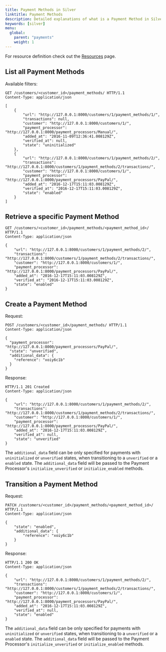 ```yaml
---
title: Payment Methods in Silver
linktitle: Payment Methods
description: Detailed explanations of what is a Payment Method in Silver, how to retrieve and create one, as well as what does transitioning a Payment method means.
keywords: [silver]
menu:
  global:
    parent: "payments"
    weight: 1
---
```


For resource definition check out the [Resources](../silver-resources.md) page.

## List all Payment Methods

Available filters:

``` http
GET /customers/<customer_id>/payment_methods/ HTTP/1.1
Content-Type: application/json

[
    {
        "url": "http://127.0.0.1:8000/customers/1/payment_methods/1/",
        "transactions": null,
        "customer": "http://127.0.0.1:8000/customers/1/",
        "payment_processor": "http://127.0.0.1:8000/payment_processors/Manual/",
        "added_at": "2016-11-09T12:36:41.008129Z",
        "verified_at": null,
        "state": "uninitialized"
    },
    {
        "url": "http://127.0.0.1:8000/customers/1/payment_methods/2/",
        "transactions": "http://127.0.0.1:8000/customers/1/payment_methods/2/transactions/",
        "customer": "http://127.0.0.1:8000/customers/1/",
        "payment_processor": "http://127.0.0.1:8000/payment_processors/PayPal/",
        "added_at": "2016-12-17T15:11:03.008129Z",
        "verified_at": "2016-12-17T15:11:03.008129Z",
        "state": "enabled"
    }
]
```

## Retrieve a specific Payment Method

``` http
GET /customers/<customer_id>/payment_methods/<payment_method_id>/ HTTP/1.1
Content-Type: application/json

{
    "url": "http://127.0.0.1:8000/customers/1/payment_methods/2/",
    "transactions": "http://127.0.0.1:8000/customers/1/payment_methods/2/transactions/",
    "customer": "http://127.0.0.1:8000/customers/1/",
    "payment_processor": "http://127.0.0.1:8000/payment_processors/PayPal/",
    "added_at": "2016-12-17T15:11:03.008129Z",
    "verified_at": "2016-12-17T15:11:03.008129Z",
    "state": "enabled"
}
```

## Create a Payment Method

Request:

``` http
POST /customers/<customer_id>/payment_methods/ HTTP/1.1
Content-Type: application/json

{
  "payment_processor": "http://127.0.0.1:8000/payment_processors/PayPal/",
  "state": "unverified",
  "additional_data": {
    "reference": "xoiy6c1b"
  }
}
```

Response:

``` http
HTTP/1.1 201 Created
Content-Type: application/json

{
    "url": "http://127.0.0.1:8000/customers/1/payment_methods/2/",
    "transactions": "http://127.0.0.1:8000/customers/1/payment_methods/2/transactions/",
    "customer": "http://127.0.0.1:8000/customers/1/",
    "payment_processor": "http://127.0.0.1:8000/payment_processors/PayPal/",
    "added_at": "2016-12-17T15:11:03.008129Z",
    "verified_at": null,
    "state": "unverified"
}
```

The `additional_data` field can be only specified for payments with `uninitialized` or `unverified` states, when transitioning to a `unverified` or a `enabled` state. The `additional_data` field will be passed to the Payment Processor's `initialize_unverified` or `initialize_enabled` methods.

## Transition a Payment Method

Request:

``` http
PATCH /customers/<customer_id>/payment_methods/<payment_method_id>/ HTTP/1.1
Content-Type: application/json

{
    "state": "enabled",
    "additional_data": {
        "reference": "xoiy6c1b"
    }
}
```

Response:

``` http
HTTP/1.1 200 OK
Content-Type: application/json

{
    "url": "http://127.0.0.1:8000/customers/1/payment_methods/2/",
    "transactions": "http://127.0.0.1:8000/customers/1/payment_methods/2/transactions/",
    "customer": "http://127.0.0.1:8000/customers/1/",
    "payment_processor": "http://127.0.0.1:8000/payment_processors/PayPal/",
    "added_at": "2016-12-17T15:11:03.008129Z",
    "verified_at": null,
    "state": "enabled"
}
```

The `additional_data` field can be only specified for payments with `uninitialized` or `unverified` states, when transitioning to a `unverified` or a `enabled` state. The `additional_data` field will be passed to the Payment Processor's `initialize_unverified` or `initialize_enabled` methods.
